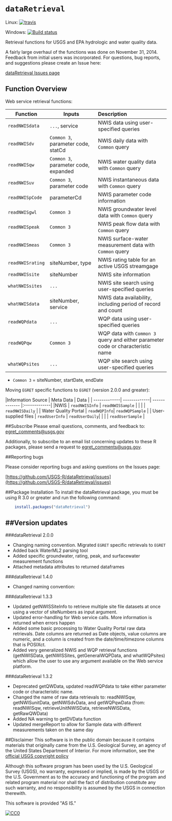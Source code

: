 `dataRetrieval`
=============
Linux: [![travis](https://travis-ci.org/USGS-R/dataRetrieval.svg?branch=master)](https://travis-ci.org/USGS-R/dataRetrieval)

Windows: [![Build status](https://ci.appveyor.com/api/projects/status/msanha92b500grr7?svg=true)](https://ci.appveyor.com/project/ldecicco-USGS/dataretrieval-787)


Retrieval functions for USGS and EPA hydrologic and water quality data.

A fairly large overhaul of the functions was done on November 31, 2014. Feedback from initial users was incorporated. For questions, bug reports, and suggestions please create an Issue here:

[dataRetrieval Issues page](https://github.com/USGS-R/dataRetrieval/issues)


## Function Overview

Web service retrieval functions:

|Function | Inputs | Description | 
| -------------| ------------------------|:-------------|
|`readNWISdata` | `...`, service | NWIS data using user-specified queries |
|`readNWISdv` | `Common 3`, parameter code, statCd | NWIS daily data with `Common` query |
|`readNWISqw` | `Common 3`, parameter code, expanded | NWIS water quality data with `Common` query |
|`readNWISuv` | `Common 3`, parameter code | NWIS instantaneous data with `Common` query |
|`readNWISpCode` | parameterCd | NWIS parameter code information |
|`readNWISgwl` | `Common 3` | NWIS groundwater level data with `Common` query |
|`readNWISpeak` | `Common 3` | NWIS peak flow data with `Common` query |
|`readNWISmeas` | `Common 3` | NWIS surface-water measurement data with `Common` query |
|`readNWISrating` | siteNumber, type | NWIS rating table for an active USGS streamgage |
|`readNWISsite` | siteNumber | NWIS site information |
|`whatNWISsites` | `...` | NWIS site search using user-specified queries |
|`whatNWISdata` | siteNumber, service | NWIS data availability, including period of record and count |
|`readWQPdata` | `...` | WQP data using user-specified queries |
|`readWQPqw` | `Common 3` | WQP data with `Common 3` query and either parameter code or characteristic name|
|`whatWQPsites` | `...` | WQP site search using user-specified queries |

* `Common 3` = siteNumber, startDate, endDate

Moving `EGRET` specific functions to `EGRET` (version 2.0.0 and greater):


|Information Source | Meta Data | Data |
| -------------| -------------| ------------- |:-------------|
|NWIS | `readNWISInfo` | `readNWISSample` |
|  |  | `readNWISDaily` |
| Water Quality Portal  | `readWQPInfo`| `readWQPSample` |
| User-supplied files | `readUserInfo` | `readUserDaily`|
| | | `readUserSample` |



##Subscribe
Please email questions, comments, and feedback to: 
egret_comments@usgs.gov

Additionally, to subscribe to an email list concerning updates to these R packages, please send a request to egret_comments@usgs.gov.

##Reporting bugs

Please consider reporting bugs and asking questions on the Issues page:

[https://github.com/USGS-R/dataRetrieval/issues](https://github.com/USGS-R/dataRetrieval/issues)

##Package Installation
To install the dataRetrieval package, you must be using R 3.0 or greater and run the following command:
```R
	install.packages("dataRetrieval")
```

##Version updates
---------------

###dataRetrieval 2.0.0

* Changing naming convention. Migrated `EGRET` specific retrievals to `EGRET`
* Added back WaterML2 parsing tool
* Added specific groundwater, rating, peak, and surfacewater measurement functions
* Attached metadata attributes to returned dataframes


###dataRetrieval 1.4.0
* Changed naming convention:



###dataRetrieval 1.3.3

* Updated getNWISSiteInfo to retrieve multiple site file datasets at once using a vector of siteNumbers as input argument.
* Updated error-handling for Web service calls. More information is returned when errors happen
* Added some basic processing to Water Quality Portal raw data retrievals. Date columns are returned as Date objects, value columns are numeric, and a column is created from the date/time/timezone columns that is POSIXct.
* Added very generalized NWIS and WQP retrieval functions (getNWISData, getNWISSites, getGeneralWQPData, and whatWQPsites) which allow the user to use any argument available on the Web service platform.


###dataRetrieval 1.3.2

* Deprecated getQWData, updated readWQPdata to take either parameter code or characteristic name.
* Changed the name of raw data retrievals to: readNWISqw, getNWISunitData, getNWISdvData, and getWQPqwData (from: readNWISqw, retrieveUnitNWISData, retrieveNWISData, getRawQWData)
* Added NA warning to getDVData function
* Updated mergeReport to allow for Sample data with different measurements taken on the same day



##Disclaimer
This software is in the public domain because it contains materials that originally came from the U.S. Geological Survey, an agency of the United States Department of Interior. For more information, see the [official USGS copyright policy](http://www.usgs.gov/visual-id/credit_usgs.html#copyright/ "official USGS copyright policy")

Although this software program has been used by the U.S. Geological Survey (USGS), no warranty, expressed or implied, is made by the USGS or the U.S. Government as to the accuracy and functioning of the program and related program material nor shall the fact of distribution constitute any such warranty, and no responsibility is assumed by the USGS in connection therewith.

This software is provided "AS IS."

 [
    ![CC0](http://i.creativecommons.org/p/zero/1.0/88x31.png)
  ](http://creativecommons.org/publicdomain/zero/1.0/)
